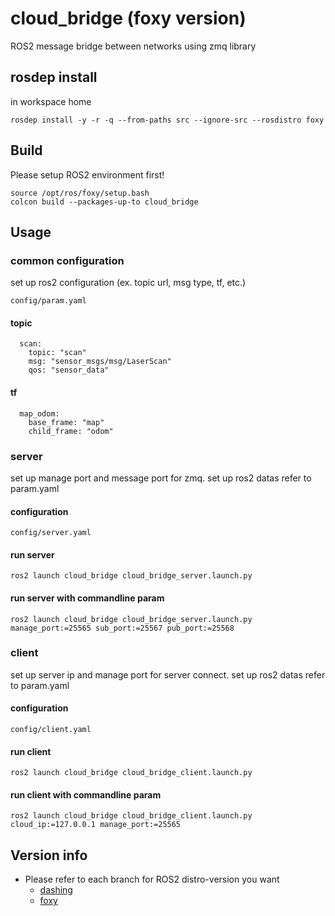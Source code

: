 # cloud_bridge (foxy version)

ROS2 message bridge between networks using zmq library

## rosdep install
in workspace home
```shell
rosdep install -y -r -q --from-paths src --ignore-src --rosdistro foxy
```
## Build

Please setup ROS2 environment first!

```shell
source /opt/ros/foxy/setup.bash
colcon build --packages-up-to cloud_bridge
```

## Usage

### common configuration
set up ros2 configuration (ex. topic url, msg type, tf, etc.)
```shell
config/param.yaml
```
#### topic
```shell
  scan:
    topic: "scan"
    msg: "sensor_msgs/msg/LaserScan"
    qos: "sensor_data"
```
#### tf
```shell
  map_odom:
    base_frame: "map"
    child_frame: "odom"
```

### server
set up manage port and message port for zmq.
set up ros2 datas refer to param.yaml
#### configuration
```shell
config/server.yaml
```
#### run server
```shell
ros2 launch cloud_bridge cloud_bridge_server.launch.py
```
#### run server with commandline param

```shell
ros2 launch cloud_bridge cloud_bridge_server.launch.py manage_port:=25565 sub_port:=25567 pub_port:=25568
```
### client
set up server ip and manage port for server connect.
set up ros2 datas refer to param.yaml
#### configuration
```shell
config/client.yaml
```
#### run client

```shell
ros2 launch cloud_bridge cloud_bridge_client.launch.py
```
#### run client with commandline param

```shell
ros2 launch cloud_bridge cloud_bridge_client.launch.py cloud_ip:=127.0.0.1 manage_port:=25565
```
## Version info

- Please refer to each branch for ROS2 distro-version you want
  - [dashing](https://github.com/lge-ros2/cloud_bridge/tree/dashing)
  - [foxy](https://github.com/lge-ros2/cloud_bridge/tree/foxy)
